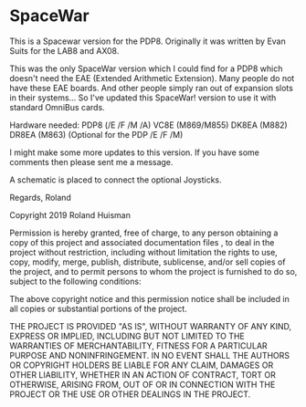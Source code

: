 # SpaceWar

This is a Spacewar version for the PDP8. Originally it was written by Evan Suits for the LAB8  and AX08.

This was the only SpaceWar version which I could find for a PDP8 which doesn't need the EAE (Extended Arithmetic Extension). Many people do not have these EAE boards. And other people simply ran out of expansion slots in their systems... So I've updated this SpaceWar! version to use it with standard OmniBus cards.

Hardware needed:
PDP8 (/E /F /M /A) 
VC8E (M869/M855)
DK8EA (M882) 
DR8EA (M863) (Optional for the PDP /E /F /M)

I might make some more updates to this version. If you have some comments then please sent me a message.

A schematic is placed to connect the optional Joysticks.

Regards, Roland




Copyright 2019 Roland Huisman

Permission is hereby granted, free of charge, to any person obtaining a copy of this project and associated documentation files , to deal in the project without restriction, including without limitation the rights to use, copy, modify, merge, publish, distribute, sublicense, and/or sell copies of the project, and to permit persons to whom the project is furnished to do so, subject to the following conditions:

The above copyright notice and this permission notice shall be included in all copies or substantial portions of the project.

THE PROJECT IS PROVIDED "AS IS", WITHOUT WARRANTY OF ANY KIND, EXPRESS OR IMPLIED, INCLUDING BUT NOT LIMITED TO THE WARRANTIES OF MERCHANTABILITY, FITNESS FOR A PARTICULAR PURPOSE AND NONINFRINGEMENT. IN NO EVENT SHALL THE AUTHORS OR COPYRIGHT HOLDERS BE LIABLE FOR ANY CLAIM, DAMAGES OR OTHER LIABILITY, WHETHER IN AN ACTION OF CONTRACT, TORT OR OTHERWISE, ARISING FROM, OUT OF OR IN CONNECTION WITH THE PROJECT OR THE USE OR OTHER DEALINGS IN THE PROJECT.
